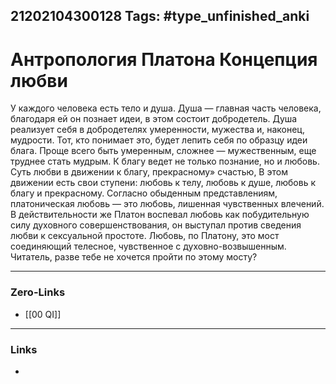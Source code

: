 21202104300128
Tags: #type_unfinished_anki
---
# Антропология Платона Концепция любви 

  У каждого человека есть тело и душа. Душа — главная часть человека, благодаря ей он познает идеи, в этом состоит добродетель. Душа реализует себя в добродетелях умеренности, мужества и, наконец, мудрости. Тот, кто понимает это, будет лепить себя по образцу идеи блага. Проще всего быть умеренным, сложнее — мужественным, еще труднее стать мудрым. К благу ведет не только познание, но и любовь.<br>Суть любви в движении к благу, прекрасному» счастью, В этом движении есть свои ступени: любовь к телу, любовь к душе, любовь к благу и прекрасному. Согласно обыденным представлениям, платоническая любовь — это любовь, лишенная чувственных влечений. В действительности же Платон воспевал любовь как побудительную силу духовного совершенствования, он выступал против сведения любви к сексуальной простоте. Любовь, по Платону, это мост соединяющий телесное, чувственное с духовно-возвышенным. Читатель, разве тебе не хочется пройти по этому мосту?

---
### Zero-Links
- [[00 QI]]
---
### Links
-